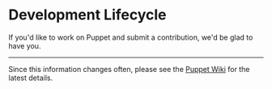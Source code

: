 Development Lifecycle
=====================

If you'd like to work on Puppet and submit a contribution, we'd be glad to have you.

* * *

Since this information changes often, please see the [Puppet Wiki](http://projects.reductivelabs.com/projects/puppet/wiki/Development_Development_Lifecycle) for the latest details.

